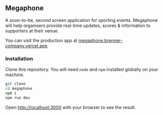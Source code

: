 ## Megaphone

A soon-to-be, second screen application for sporting events. Megaphone will help organisers provide real-time updates, scores & information to supporters at their venue.

You can visit the production app at [megaphone.brenner-company.vercel.app](https://megaphone.brenner-company.vercel.app/).

### Installation

Clone this repository. You will need `node` and `npm` installed globally on your machine.

```bash
git clone
cd megaphone
npm i
npm run dev
```

Open [http://localhost:3000](http://localhost:3000) with your browser to see the result.
